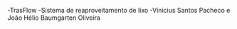 -TrasFlow
-Sistema de reaproveitamento de lixo
-Vinicius Santos Pacheco e João Hélio Baumgarten Oliveira
